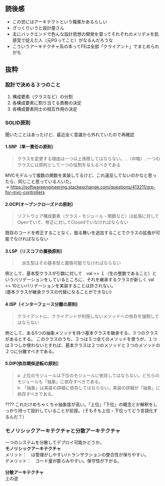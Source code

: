 ## 読後感
- この世にはアーキテクトという職業かあるらしい
- ざっくりいうと設計屋さん
- 主にバックエンドで色んな設計思想の開発を潜ってそれぞれのメリデメを肌感覚で捉えた人（元PGってこと）がなるんだろうな
- こういうアーキテクチャ系の本ってFEは全部「クライアント」でまとめられがち

## 抜粋
### 設計で決める３つのこと
1. 構成要素（クラスなど）の分割
2. 各構成要素に割り当てる責務の決定
3. 各構成要素同士の相互作用の決定

### SOLID原則
聞いたことはあったけど、最近全く意識から外れていたので再確認
#### 1.SRP（単一責任の原則）
> クラスを変更する理由は一つ以上孫際してはならない。..（中略）..一つのクラスには原則として一つの役割を与えるべきである

MVCモデルって複数の関数を実装してるけど、これ違反してないのかなと思ったら、同じこと思っている人いた。<br/>
→ https://softwareengineering.stackexchange.com/questions/413211/srp-for-mvc-controllers


#### 2.OCP(オープンクローズドの原則）
> ソフトウェア構成要素（クラス・モジュール・関数など）は拡張に対してOpenでいて、修正に対してClosedでいなければならない

既存のコードを修正することなく、振る舞いを追加することでクラスの拡張が可能でなければならない

#### 3.LSP（リスコフの置換原則）
> 　派生型はその基本型と置換可能でなければならない

例として、基本型クラスが引数に対して　val >= １（生の整数であること）というバリデーションをしているところに、それを継承するクラスが新しく val <= 10といバリデーションを実装することは許されない。<br>
(基本クラスが継承クラスの代替になることができない)

#### 4.ISP（インターフェース分離の原則)
> クライアントに、クライアントが利用しないメソッドへの依存を強制してはならない

例として、ある5つの抽象メソッドを持つ基本クラスを継承する、３つのクラスがあるとする。
このクラスのうち、２つは５つ全てのメソッドを使うが、１つは３つしか使わないとすれば、基本クラスは２つのメソッドと３つのメソッドの２つに分離すべきである。

#### 5.DIP(依存関係逆転の原則）
> a. 上位のモジュールは下位のモジュールに依存してはならない。どちらのモジュールも「抽象」に依存すべきである。 <br>
> b. 「抽象」は実装の詳細に依存してはならない。実装の詳細が「抽象」に依存すべきである。

????
これだけめちゃくちゃ抽象度が高い。「上位」「下位」の概念とか解釈をしっかり持って設計していることが前提。（そもそも上位・下位ってどう言語化するんだ？）

### モノリシックアーキテクチャと分散アーキテクチャ
一つのシステムを分散してデプロイ可能かどうか。<br>
**モノリシックアーキテクチャ** <br>
メリット：　は管理がしやすい/トランザクションの整合性が保ちやすい。<br>
デメリット：　コード量が膨らみやすい。保守性が下がる。<br>
<br>
**分散アーキテクチャ** <br>
上の逆


